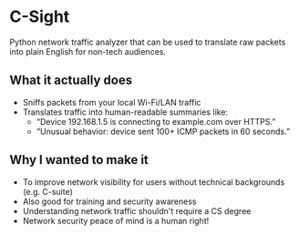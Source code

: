 # C-Sight
Python network traffic analyzer that can be used to translate raw packets into plain English for non-tech audiences.

## What it actually does

- Sniffs packets from your local Wi-Fi/LAN traffic
- Translates traffic into human-readable summaries like:
  - “Device 192.168.1.5 is connecting to example.com over HTTPS.”
  - “Unusual behavior: device sent 100+ ICMP packets in 60 seconds.”

 ## Why I wanted to make it

 - To improve network visibility for users without technical backgrounds (e.g. C-suite)
 - Also good for training and security awareness
 - Understanding network traffic shouldn't require a CS degree
 - Network security peace of mind is a human right!
